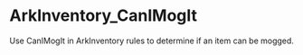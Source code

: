 # ArkInventory_CanIMogIt

Use CanIMogIt in ArkInventory rules to determine if an item can be mogged.
